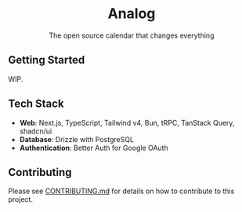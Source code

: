 <p align="center">
  <h1 align="center">Analog</h1>
  <p align="center">The open source calendar that changes everything</p>
</p>

## Getting Started

WIP.

## Tech Stack

- **Web**: Next.js, TypeScript, Tailwind v4, Bun, tRPC, TanStack Query, shadcn/ui
- **Database**: Drizzle with PostgreSQL
- **Authentication**: Better Auth for Google OAuth

## Contributing

Please see [CONTRIBUTING.md](./CONTRIBUTING.md) for details on how to contribute to this project.
